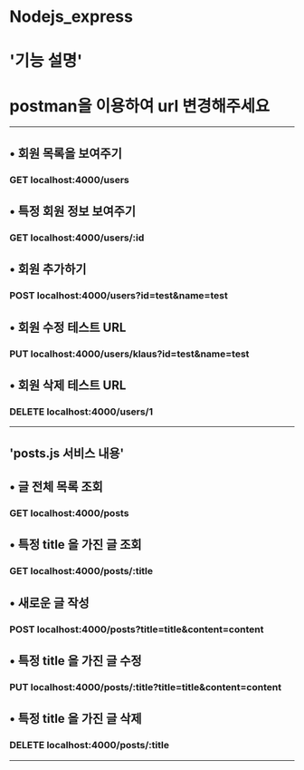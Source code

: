 # Nodejs_express

# '기능 설명'

# postman을 이용하여 url 변경해주세요

---

## • 회원 목록을 보여주기

### GET localhost:4000/users

## • 특정 회원 정보 보여주기

### GET localhost:4000/users/:id

## • 회원 추가하기

### POST localhost:4000/users?id=test&name=test

## • 회원 수정 테스트 URL

### PUT localhost:4000/users/klaus?id=test&name=test

## • 회원 삭제 테스트 URL

### DELETE localhost:4000/users/1

---

## 'posts.js 서비스 내용'

## • 글 전체 목록 조회

### GET localhost:4000/posts

## • 특정 title 을 가진 글 조회

### GET localhost:4000/posts/:title

## • 새로운 글 작성

### POST localhost:4000/posts?title=title&content=content

## • 특정 title 을 가진 글 수정

### PUT localhost:4000/posts/:title?title=title&content=content

## • 특정 title 을 가진 글 삭제

### DELETE localhost:4000/posts/:title

---
